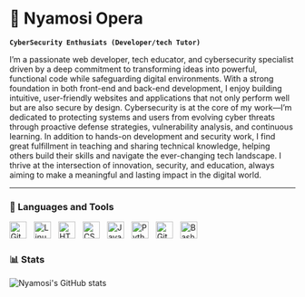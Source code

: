# 🐊 Nyamosi Opera

**`CyberSecurity Enthusiats (Developer/tech Tutor)`**


I’m a passionate web developer, tech educator, and cybersecurity specialist driven by a deep commitment to transforming ideas into powerful, functional code while safeguarding digital environments. With a strong foundation in both front-end and back-end development, I enjoy building intuitive, user-friendly websites and applications that not only perform well but are also secure by design. Cybersecurity is at the core of my work—I’m dedicated to protecting systems and users from evolving cyber threats through proactive defense strategies, vulnerability analysis, and continuous learning. In addition to hands-on development and security work, I find great fulfillment in teaching and sharing technical knowledge, helping others build their skills and navigate the ever-changing tech landscape. I thrive at the intersection of innovation, security, and education, always aiming to make a meaningful and lasting impact in the digital world.


---

### 🧰 Languages and Tools

<img align="left" alt="Git" width="30px" style="padding-right:10px;" src="https://cdn.jsdelivr.net/gh/devicons/devicon/icons/git/git-original.svg" />
<img align="left" alt="Linux" width="30px" style="padding-right:10px;" src="https://cdn.jsdelivr.net/gh/devicons/devicon/icons/linux/linux-original.svg" />
<img align="left" alt="HTML" width="30px" style="padding-right:10px;" src="https://cdn.jsdelivr.net/gh/devicons/devicon/icons/html5/html5-plain.svg" />
<img align="left" alt="CSS" width="30px" style="padding-right:10px;" src="https://cdn.jsdelivr.net/gh/devicons/devicon/icons/css3/css3-plain.svg" />
<img align="left" alt="JavaScript" width="30px" style="padding-right:10px;" src="https://cdn.jsdelivr.net/gh/devicons/devicon/icons/javascript/javascript-plain.svg" />
<img align="left" alt="Python" width="30px" style="padding-right:10px;" src="https://cdn.jsdelivr.net/gh/devicons/devicon/icons/python/python-plain.svg" />
<img align="left" alt="GitHub" width="30px" style="padding-right:10px;" src="https://cdn.jsdelivr.net/gh/devicons/devicon/icons/github/github-original.svg" />
<img align="left" alt="Bash" width="30px" style="padding-right:10px;" src="https://cdn.jsdelivr.net/gh/devicons/devicon/icons/bash/bash-original.svg" />
<br />

#

### 

<!-- BEGIN YOUTUBE-CARDS -->

<!-- END YOUTUBE-CARDS -->

#

### 📊 Stats

![Nyamosi's GitHub stats](https://github-readme-stats.vercel.app/api?username=nyamosi-tech&show_icons=true&theme=gruvbox)

<!-- ![GitHub Streak](https://streak-stats.demolab.com?user=nyamosi-tech&theme=gruvbox&border_radius=4.5) -->

#
<!--
<details>
 <summary><h3>👨‍💻 Nyamosi's Journey</h3></summary>
  I started my tech journey not in a classroom or a coding bootcamp, but on the couch, captivated by hacking scenes in movies—those dramatic moments where someone tapped a few keys and suddenly had access to the world. It wasn’t just the thrill of it that drew me in; it was the curiosity. How does that actually work? That question led me down a rabbit hole into the world of cybersecurity, programming, and eventually, web development.

As I dug deeper, what began as a fascination quickly became a passion. I wanted to understand everything—from how systems are built to how they’re broken into. I taught myself web development from the ground up, learning both front-end and back-end technologies, but always keeping cybersecurity at the core of everything I built. Along the way, I discovered another passion: teaching. I started creating tech content to share what I was learning, helping others understand this world that had opened up to me through curiosity and code.

But like many people in tech, I found myself pulled toward the “safe path”—a traditional job, stability, predictable steps. Yet something in me never settled. I couldn’t shake the feeling that I was leaving something behind—something that mattered. I had dreams of building my own product, of creating tools that were both useful and secure. But I let them sit on the back burner.

Now, that fire is back—and it's stronger than ever. I’m streamlining my content, shifting focus, and making space to finally pursue that dream. Not just to build for the sake of building, but to create something real—something secure, something impactful. It’s time to get uncomfortable again. It’s time to take that leap.

My name is Nyamosi. I’m a developer, a cybersecurity advocate, a teacher—and I’m coming for everything younger me dreamed of.
[website]: https://fkcodes.com
[youtube]: https://youtube.com/fknight
